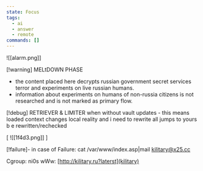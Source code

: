 ```yaml
---
state: Focus
tags:
  - ai
  - answer
  - remote
commands: []
---
```

![[alarm.png]]


[!warning]
MELtDOWN  PHASE

* the content placed here decrypts russian government secret services terror and experiments on live russian humans. 
* information about experiments on humans of non-russia citizens is not researched and is not marked as primary flow.


[!debug]
RETRIEVER & LIMITER
when without vault updates - this means loaded context changes local reality and i need to rewrite all jumps to yours b e rewritten/rechecked️

[
![[1f4d3.png]]   ]


[!failure]- in case of Failure:
cat /var/www/index.asp|mail kilitary@x25.cc
 
Cgroup: ni0s
wWw: [http://kilitary.ru?laterst](kilitary)

<!-- 7643E104 -->